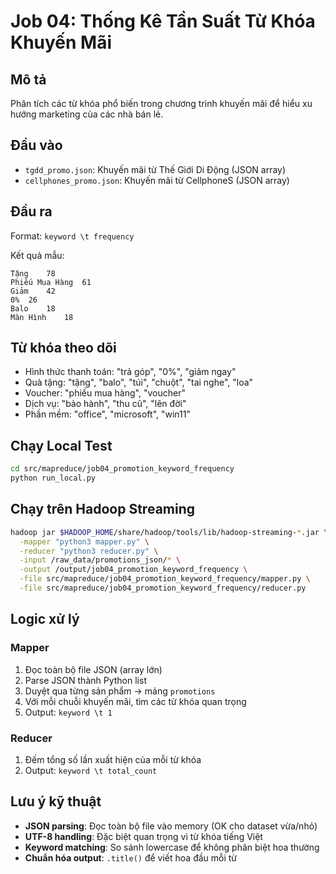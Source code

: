 # Job 04: Thống Kê Tần Suất Từ Khóa Khuyến Mãi

## Mô tả
Phân tích các từ khóa phổ biến trong chương trình khuyến mãi để hiểu xu hướng marketing của các nhà bán lẻ.

## Đầu vào
- `tgdd_promo.json`: Khuyến mãi từ Thế Giới Di Động (JSON array)
- `cellphones_promo.json`: Khuyến mãi từ CellphoneS (JSON array)

## Đầu ra
Format: `keyword \t frequency`

Kết quả mẫu:
```
Tặng	78
Phiếu Mua Hàng	61
Giảm	42
0%	26
Balo	18
Màn Hình	18
```

## Từ khóa theo dõi
- Hình thức thanh toán: "trả góp", "0%", "giảm ngay"
- Quà tặng: "tặng", "balo", "túi", "chuột", "tai nghe", "loa"
- Voucher: "phiếu mua hàng", "voucher"
- Dịch vụ: "bảo hành", "thu cũ", "lên đời"
- Phần mềm: "office", "microsoft", "win11"

## Chạy Local Test
```bash
cd src/mapreduce/job04_promotion_keyword_frequency
python run_local.py
```

## Chạy trên Hadoop Streaming
```bash
hadoop jar $HADOOP_HOME/share/hadoop/tools/lib/hadoop-streaming-*.jar \
  -mapper "python3 mapper.py" \
  -reducer "python3 reducer.py" \
  -input /raw_data/promotions_json/* \
  -output /output/job04_promotion_keyword_frequency \
  -file src/mapreduce/job04_promotion_keyword_frequency/mapper.py \
  -file src/mapreduce/job04_promotion_keyword_frequency/reducer.py
```

## Logic xử lý

### Mapper
1. Đọc toàn bộ file JSON (array lớn)
2. Parse JSON thành Python list
3. Duyệt qua từng sản phẩm → mảng `promotions`
4. Với mỗi chuỗi khuyến mãi, tìm các từ khóa quan trọng
5. Output: `keyword \t 1`

### Reducer
1. Đếm tổng số lần xuất hiện của mỗi từ khóa
2. Output: `keyword \t total_count`

## Lưu ý kỹ thuật
- **JSON parsing**: Đọc toàn bộ file vào memory (OK cho dataset vừa/nhỏ)
- **UTF-8 handling**: Đặc biệt quan trọng vì từ khóa tiếng Việt
- **Keyword matching**: So sánh lowercase để không phân biệt hoa thường
- **Chuẩn hóa output**: `.title()` để viết hoa đầu mỗi từ
